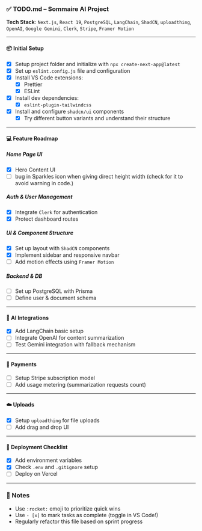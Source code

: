 ### ✅ TODO.md – Sommaire AI Project

**Tech Stack**: `Next.js`, `React 19`, `PostgreSQL`, `LangChain`, `ShadCN`, `uploadthing`, `OpenAI`, `Google Gemini`, `Clerk`, `Stripe`, `Framer Motion`

---

#### 📦 Initial Setup

- [x] Setup project folder and initialize with `npx create-next-app@latest`
- [x] Set up `eslint.config.js` file and configuration
- [x] Install VS Code extensions:
  - [x] Prettier
  - [x] ESLint
- [x] Install dev dependencies:
  - [x] `eslint-plugin-tailwindcss`
- [x] Install and configure `shadcn/ui` components
  - [x] Try different button variants and understand their structure

---

#### 💻 Feature Roadmap

##### Home Page UI

- [x] Hero Content UI
- [ ] bug in Sparkles icon when giving direct height width (check for it to avoid warning in code.)

##### Auth & User Management

- [x] Integrate `Clerk` for authentication
- [x] Protect dashboard routes

##### UI & Component Structure

- [x] Set up layout with `ShadCN` components
- [x] Implement sidebar and responsive navbar
- [ ] Add motion effects using `Framer Motion`

##### Backend & DB

- [ ] Set up PostgreSQL with Prisma
- [ ] Define user & document schema

---

#### 🧠 AI Integrations

- [x] Add LangChain basic setup
- [ ] Integrate OpenAI for content summarization
- [ ] Test Gemini integration with fallback mechanism

---

#### 🛒 Payments

- [ ] Setup Stripe subscription model
- [ ] Add usage metering (summarization requests count)

---

#### ☁️ Uploads

- [x] Setup `uploadthing` for file uploads
- [ ] Add drag and drop UI

---

#### 🚀 Deployment Checklist

- [x] Add environment variables
- [x] Check `.env` and `.gitignore` setup
- [ ] Deploy on Vercel

---

### 📌 Notes

- Use `:rocket:` emoji to prioritize quick wins
- Use `- [x]` to mark tasks as complete (toggle in VS Code!)
- Regularly refactor this file based on sprint progress
